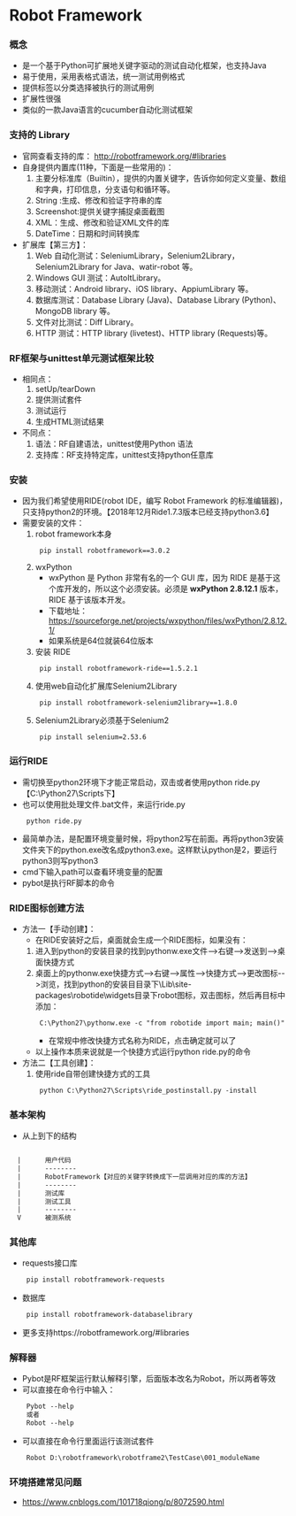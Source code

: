 # Robot Framework
### 概念
* 是一个基于Python可扩展地关键字驱动的测试自动化框架，也支持Java
* 易于使用，采用表格式语法，统一测试用例格式
* 提供标签以分类选择被执行的测试用例
* 扩展性很强
* 类似的一款Java语言的cucumber自动化测试框架
###
### 支持的 Library
* 官网查看支持的库： http://robotframework.org/#libraries
* 自身提供内置库(11种，下面是一些常用的)：
  1. 主要分标准库（Builtin），提供的内置关键字，告诉你如何定义变量、数组和字典，打印信息，分支语句和循环等。 
  2. String :生成、修改和验证字符串的库
  3. Screenshot:提供关键字捕捉桌面截图
  4. XML：生成、修改和验证XML文件的库
  5. DateTime：日期和时间转换库
* 扩展库【第三方】：
  1. Web 自动化测试：SeleniumLibrary，Selenium2Library，Selenium2Library for Java、watir-robot 等。
  2. Windows GUI 测试：AutoItLibrary。
  3. 移动测试：Android library、iOS library、AppiumLibrary 等。
  4. 数据库测试：Database Library (Java)、Database Library (Python)、MongoDB library 等。
  5. 文件对比测试：Diff Library。
  6. HTTP 测试：HTTP library (livetest)、HTTP library (Requests)等。
### RF框架与unittest单元测试框架比较
* 相同点：
  1. setUp/tearDown
  2. 提供测试套件
  3. 测试运行
  4. 生成HTML测试结果
* 不同点：
  1. 语法：RF自建语法，unittest使用Python 语法
  2. 支持库：RF支持特定库，unittest支持python任意库  
### 安装
* 因为我们希望使用RIDE(robot IDE，编写 Robot Framework 的标准编辑器)，只支持python2的环境。【2018年12月Ride1.7.3版本已经支持python3.6】
* 需要安装的文件：
  1. robot framework本身
     ```
      pip install robotframework==3.0.2
     ```
  2. wxPython
     * wxPython 是 Python 非常有名的一个 GUI 库，因为 RIDE 是基于这个库开发的，所以这个必须安装。必须是 **wxPython 2.8.12.1** 版本，RIDE 基于该版本开发。
     * 下载地址：https://sourceforge.net/projects/wxpython/files/wxPython/2.8.12.1/
	 * 如果系统是64位就装64位版本
  3. 安装 RIDE
     ```
      pip install robotframework-ride==1.5.2.1
     ```
  4. 使用web自动化扩展库Selenium2Library
     ```
      pip install robotframework-selenium2library==1.8.0 
     ```
  5. Selenium2Library必须基于Selenium2
     ```
      pip install selenium=2.53.6
     ```
### 运行RIDE
* 需切换至python2环境下才能正常启动，双击或者使用python ride.py【C:\Python27\Scripts下】
* 也可以使用批处理文件.bat文件，来运行ride.py
  ```
   python ride.py
  ```
* 最简单办法，是配置环境变量时候，将python2写在前面。再将python3安装文件夹下的python.exe改名成python3.exe。这样默认python是2，要运行python3则写python3
* cmd下输入path可以查看环境变量的配置     
* pybot是执行RF脚本的命令     

### RIDE图标创建方法
* 方法一【手动创建】：
   * 在RIDE安装好之后，桌面就会生成一个RIDE图标，如果没有：
   1. 进入到python的安装目录的找到pythonw.exe文件-->右键-->发送到-->桌面快捷方式
   2. 桌面上的pythonw.exe快捷方式-->右键-->属性-->快捷方式-->更改图标-->浏览，找到python的安装目目录下\Lib\site-packages\robotide\widgets目录下robot图标，双击图标，然后再目标中添加：
       ```
        C:\Python27\pythonw.exe -c "from robotide import main; main()"
       ```
       * 在常规中修改快捷方式名称为RIDE，点击确定就可以了
   * 以上操作本质来说就是一个快捷方式运行python ride.py的命令
* 方法二【工具创建】：
   1. 使用ride自带创建快捷方式的工具
      ```html
       python C:\Python27\Scripts\ride_postinstall.py -install
      ```
### 基本架构
* 从上到下的结构
```html

  |      用户代码
  |      --------
  |      RobotFramework【对应的关键字转换成下一层调用对应的库的方法】
  |      --------
  |      测试库
  |      测试工具
  |      --------
  V      被测系统
```
### 其他库
* requests接口库
  ```html
   pip install robotframework-requests
  ```
* 数据库
  ```html
   pip install robotframework-databaselibrary
  ```  
* 更多支持https://robotframework.org/#libraries  

### 解释器
* Pybot是RF框架运行默认解释引擎，后面版本改名为Robot，所以两者等效
* 可以直接在命令行中输入：
  ```html
   Pybot --help
   或者
   Robot --help
  ```
* 可以直接在命令行里面运行该测试套件
  ```html
   Robot D:\robotframework\robotframe2\TestCase\001_moduleName
  ```
### 环境搭建常见问题
* https://www.cnblogs.com/101718qiong/p/8072590.html